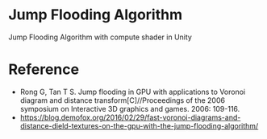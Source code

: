 # Jump Flooding Algorithm
Jump Flooding Algorithm with compute shader in Unity
# Reference
- Rong G, Tan T S. Jump flooding in GPU with applications to Voronoi diagram and distance transform[C]//Proceedings of the 2006 symposium on Interactive 3D graphics and games. 2006: 109-116.
- https://blog.demofox.org/2016/02/29/fast-voronoi-diagrams-and-distance-dield-textures-on-the-gpu-with-the-jump-flooding-algorithm/
